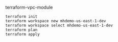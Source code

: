 terraform-vpc-module


```
terraform init
terraform workspace new mhdemo-us-east-1-dev
terraform workspace select mhdemo-us-east-1-dev
terraform plan
terraform apply
```